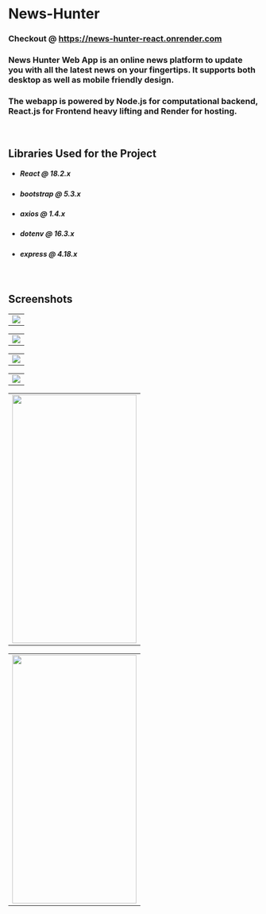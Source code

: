 # News-Hunter

### Checkout @ https://news-hunter-react.onrender.com
### News Hunter Web App is an online news platform to update you with all the latest news on your fingertips. It supports both desktop as well as mobile friendly design.
### The webapp is powered by Node.js for computational backend, React.js for Frontend heavy lifting and Render for hosting.

<br>

## Libraries Used for the Project
* ##### React @ 18.2.x
* ##### bootstrap @ 5.3.x
* ##### axios @ 1.4.x
* ##### dotenv @ 16.3.x
* ##### express @ 4.18.x

<br>

## Screenshots  

<table><tr><td>
    <img src="https://github.com/Kushal-Gera/News_Hunter/assets/53964520/f4880306-e547-47e7-b5d0-d0e543f052c4" />
</td></tr></table>

<table><tr><td>
    <img src="https://github.com/Kushal-Gera/News_Hunter/assets/53964520/1d21a375-d95a-459a-abda-481941b5dd02" />
</td></tr></table>

<table><tr><td>
    <img src="https://github.com/Kushal-Gera/News_Hunter/assets/53964520/f6e2decb-ae51-4126-8be9-6a83c175a25c" />
</td></tr></table>

<table><tr><td>
    <img src="https://github.com/Kushal-Gera/News_Hunter/assets/53964520/e57e7755-db50-4c69-882a-56588f5beb58" />
</td></tr></table>

<table><tr><td>
    <img height="500" width="250" src="https://github.com/Kushal-Gera/News_Hunter/assets/53964520/6bd9d5f6-dc8d-4579-b71e-68897c594b5e"/>
</td></tr></table>

<table><tr><td>
    <img height="500" width="250" src="https://github.com/Kushal-Gera/News_Hunter/assets/53964520/43597907-79fc-4e30-bc59-28c4e1010ed0"/>
</td></tr></table>
